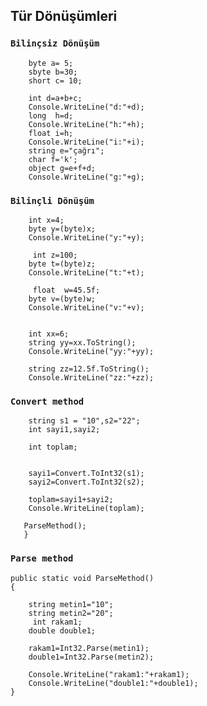##                 Tür Dönüşümleri
### `Bilinçsiz Dönüşüm`

        byte a= 5;
        sbyte b=30;
        short c= 10;

        int d=a+b+c;
        Console.WriteLine("d:"+d);
        long  h=d;
        Console.WriteLine("h:"+h);
        float i=h;
        Console.WriteLine("i:"+i);
        string e="çağrı";
        char f='k';
        object g=e+f+d;
        Console.WriteLine("g:"+g);

### `Bilinçli Dönüşüm`


        int x=4;
        byte y=(byte)x;
        Console.WriteLine("y:"+y);

         int z=100;
        byte t=(byte)z;
        Console.WriteLine("t:"+t);

         float  w=45.5f;
        byte v=(byte)w;
        Console.WriteLine("v:"+v);


        int xx=6;
        string yy=xx.ToString();
        Console.WriteLine("yy:"+yy);

        string zz=12.5f.ToString();
        Console.WriteLine("zz:"+zz);

### `Convert method`        

        string s1 = "10",s2="22";
        int sayi1,sayi2;

        int toplam;

        
        sayi1=Convert.ToInt32(s1);
        sayi2=Convert.ToInt32(s2);

        toplam=sayi1+sayi2;
        Console.WriteLine(toplam);

       ParseMethod();
       }



### `Parse method`

    public static void ParseMethod()
    {

        string metin1="10";
        string metin2="20";
         int rakam1;
        double double1;

        rakam1=Int32.Parse(metin1);
        double1=Int32.Parse(metin2);

        Console.WriteLine("rakam1:"+rakam1);
        Console.WriteLine("double1:"+double1); 
    }